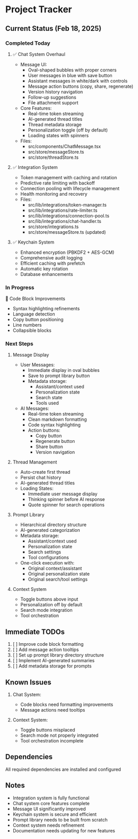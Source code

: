 # Project Tracker

## Current Status (Feb 18, 2025)

### Completed Today
1. ✅ Chat System Overhaul
   - Message UI:
     * Oval-shaped bubbles with proper corners
     * User messages in blue with save button
     * Assistant messages in white/dark with controls
     * Message action buttons (copy, share, regenerate)
     * Version history navigation
     * Follow-up suggestions
     * File attachment support
   - Core Features:
     * Real-time token streaming
     * AI-generated thread titles
     * Thread metadata storage
     * Personalization toggle (off by default)
     * Loading states with spinners
   - Files:
     * src/components/ChatMessage.tsx
     * src/store/messageStore.ts
     * src/store/threadStore.ts

1. ✅ Integration System
   - Token management with caching and rotation
   - Predictive rate limiting with backoff
   - Connection pooling with lifecycle management
   - Health monitoring and recovery
   - Files:
     * src/lib/integrations/token-manager.ts
     * src/lib/integrations/rate-limiter.ts
     * src/lib/integrations/connection-pool.ts
     * src/lib/integrations/chat-handler.ts
     * src/store/integrations.ts
     * src/store/messageStore.ts (updated)

2. ✅ Keychain System
   - Enhanced encryption (PBKDF2 + AES-GCM)
   - Comprehensive audit logging
   - Efficient caching with prefetch
   - Automatic key rotation
   - Database enhancements

### In Progress
🔄 Code Block Improvements
- Syntax highlighting refinements
- Language detection
- Copy button positioning
- Line numbers
- Collapsible blocks

### Next Steps
1. Message Display
   - User Messages:
     * Immediate display in oval bubbles
     * Save to prompt library button
     * Metadata storage:
       - Assistant/context used
       - Personalization state
       - Search state
       - Tools used
   - AI Messages:
     * Real-time token streaming
     * Clean markdown formatting
     * Code syntax highlighting
     * Action buttons:
       - Copy button
       - Regenerate button
       - Share button
       - Version navigation

2. Thread Management
   - Auto-create first thread
   - Persist chat history
   - AI-generated thread titles
   - Loading States:
     * Immediate user message display
     * Thinking spinner before AI response
     * Quote spinner for search operations

3. Prompt Library
   - Hierarchical directory structure
   - AI-generated categorization
   - Metadata storage:
     * Assistant/context used
     * Personalization state
     * Search settings
     * Tool configurations
   - One-click execution with:
     * Original context/assistant
     * Original personalization state
     * Original search/tool settings

4. Context System
   - Toggle buttons above input
   - Personalization off by default
   - Search mode integration
   - Tool orchestration

## Immediate TODOs
1. [ ] Improve code block formatting
2. [ ] Add message action tooltips
3. [ ] Set up prompt library directory structure
4. [ ] Implement AI-generated summaries
5. [ ] Add metadata storage for prompts

## Known Issues
1. Chat System:
   - Code blocks need formatting improvements
   - Message actions need tooltips

3. Context System:
   - Toggle buttons misplaced
   - Search mode not properly integrated
   - Tool orchestration incomplete

## Dependencies
All required dependencies are installed and configured

## Notes
- Integration system is fully functional
- Chat system core features complete
- Message UI significantly improved
- Keychain system is secure and efficient
- Prompt library needs to be built from scratch
- Context system needs refinement
- Documentation needs updating for new features